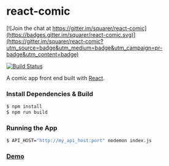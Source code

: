 # react-comic

[![Join the chat at https://gitter.im/squarer/react-comic](https://badges.gitter.im/squarer/react-comic.svg)](https://gitter.im/squarer/react-comic?utm_source=badge&utm_medium=badge&utm_campaign=pr-badge&utm_content=badge)

[![Build Status](https://travis-ci.org/squarer/react-comic.svg?branch=master)](https://travis-ci.org/squarer/react-comic)

A comic app front end built with [React](https://facebook.github.io/react/).

### Install Dependencies & Build
``` bash
$ npm install
$ npm run build
```

### Running the App
``` bash
$ API_HOST="http://my_api_host:port" nodemon index.js
```

### [Demo](http://54.148.203.21:3000/)
